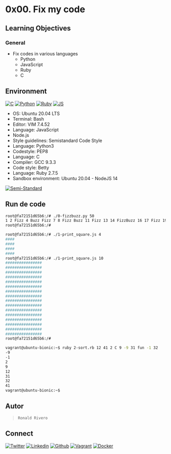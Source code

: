 # 0x00. Fix my code

## Learning Objectives

### General

* Fix codes in various languages
  * Python
  * JavaScript
  * Ruby
  * C

## Environment

<!-- c -->
[![C](https://img.shields.io/static/v1?label=&message=C%20Language&color=5C6BC0&logo=c&logoColor=A8B9CC&labelColor=2F333A)](https://www.cprogramming.com/) <!-- python-->
[![Python](https://img.shields.io/static/v1?label=&message=Python&color=FFD43B&logo=python&logoColor=3776AB&labelColor=2F333A)](https://www.python.org) <!-- ruby -->
[![Ruby](https://img.shields.io/static/v1?label=&message=Ruby&color=CC342D&logo=ruby&logoColor=E74C3C&labelColor=2F333A)](https://www.ruby-lang.org) <!-- JS -->
[![JS](https://img.shields.io/static/v1?label=&message=JavaScript&color=D4B830&logo=JavaScript&logoColor=F7DF1E&labelColor=2F333A)](https://www.javascript.com)

* OS: Ubuntu 20.04 LTS
* Terminal: Bash
* Editor: VIM 7.4.52
* Language: JavaScript
* Node.js
* Style guidelines: Semistandard Code Style
* Language: Python3
* Codestyle: PEP8
* Language: C
* Compiler: GCC 9.3.3
* Code style: Betty
* Language: Ruby 2.7.5
* Sandbox environment: Ubuntu 20.04 - NodeJS 14

<!-- semistandard -->
[![Semi-Standard](https://raw.githubusercontent.com/standard/semistandard/master/badge.svg)](https://github.com/standard/semistandard)

## Run de code

```bash
root@fa72151d65b6:/# ./0-fizzbuzz.py 50
1 2 Fizz 4 Buzz Fizz 7 8 Fizz Buzz 11 Fizz 13 14 FizzBuzz 16 17 Fizz 19 Buzz Fizz 22 23 Fizz Buzz 26 Fizz 28 29 FizzBuzz 31 32 Fizz 34 Buzz Fizz 37 38 Fizz Buzz 41 Fizz 43 44 FizzBuzz 46 47 Fizz 49 Buzz
root@fa72151d65b6:/#
```

```bash
root@fa72151d65b6:/# ./1-print_square.js 4
####
####
####
####
root@fa72151d65b6:/# ./1-print_square.js 10
################
################
################
################
################
################
################
################
################
################
################
################
################
################
################
################
root@fa72151d65b6:/#
```

```bash
vagrant@ubuntu-bionic:~$ ruby 2-sort.rb 12 41 2 C 9 -9 31 fun -1 32
-9
-1
2
9
12
31
32
41
vagrant@ubuntu-bionic:~$
```

## Autor

>```Ronald Rivero```

## Connect

<!-- twitter -->
[![Twitter](https://img.shields.io/twitter/follow/ralex_uy?style=social)](https://twitter.com/ralex_uy) <!-- linkedin --> [![Linkedin](https://img.shields.io/badge/LinkedIn-+24K-blue?style=social&logo=linkedin)](https://www.linkedin.com/in/ronald-rivero/) <!-- github --> [![Github](https://img.shields.io/github/followers/ralexrivero?style=social)](https://github.com/ralexrivero/) <!-- vagrant --> [![Vagrant](https://img.shields.io/static/v1?label=&message=Vagrant%20Profile&color=1868F2&logo=vagrant&labelColor=2F333A)](https://app.vagrantup.com/ralexrivero) <!-- docker --> [![Docker](https://img.shields.io/static/v1?label=&message=Docker%20Profile&color=2496ED&logo=Docker&labelColor=2F333A)](https://hub.docker.com/u/ralexrivero)
